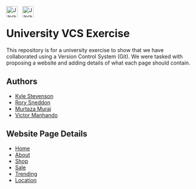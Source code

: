 <img align="left" alt="Java" width="30px" style="padding-right:10px;" img src="https://cdn.jsdelivr.net/gh/devicons/devicon/icons/github/github-original.svg">

<img align="left" alt="Java" width="30px" style="padding-right:10px;" img src="https://cdn.jsdelivr.net/gh/devicons/devicon/icons/markdown/markdown-original.svg">
<br/>

#  

# University VCS Exercise

This repository is for a university exercise to show that we have collaborated using a Version Control System (Git).
We were tasked with proposing a website and adding details of what each page should contain.

## Authors

- [Kyle Stevenson](https://github.com/KyleS1872)
- [Rory Sneddon](https://github.com/rsneddon2211)
- [Murtaza Muraj](https://github.com/muraj2022)
- [Victor Manhando](https://github.com/victormanh)

## Website Page Details

- [Home](Home.md)
- [About](About.md)
- [Shop](SHOP_PAGE.md)
- [Sale](Sale.md)
- [Trending](Trending.md)
- [Location](Location.md)